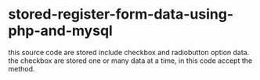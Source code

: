 # stored-register-form-data-using-php-and-mysql
this source code are stored include checkbox and radiobutton option data.
the checkbox are stored one or many data at a time, in this code accept the method.
